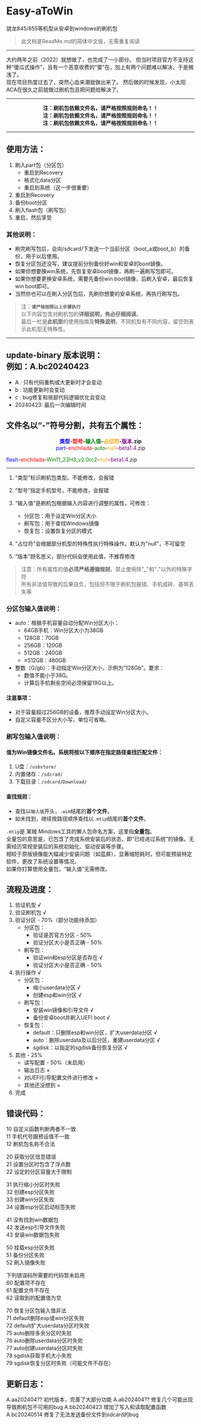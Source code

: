 # Easy-aToWin
骁龙845/855等机型从安卓到windows的刷机包

>此文档是ReadMe.md的简体中文版，无需重复阅读

----

大约两年之前（2022）就想做了，也完成了一小部分。
但当时项目官方不支持这种“傻瓜式操作”，且有一个恶意收费的“蛋”在，加上有两个问题难以解决，于是搁浅了。  
现在项目热度过去了，突然心血来潮就做出来了。
然后做的时候发现，小太阳ACA在很久之前就做过刷机包且把问题给解决了。

---

<center><b>
注：刷机包依赖文件名，请严格按照规则命名！！<br>
注：刷机包依赖文件名，请严格按照规则命名！！<br>
注：刷机包依赖文件名，请严格按照规则命名！！<br>
</b></center>

---

## 使用方法：
1. 刷入part包（分区包）
   - 重启到Recovery
   - 格式化data分区
   - 重启到系统（这一步很重要）
2. 重启到Recovery
3. 备份boot分区
4. 刷入flash包（刷写包）
5. 重启，然后享受

### 其他说明：
+ 刷完刷写包后，会向/sdcard/下发送一个当前分区（boot_a或boot_b）的备份，用于以后使用。  
+ 恢复分区包还没写，建议提前分别备份好win和安卓的boot镜像。  
+ 如果你想要换win系统，先恢复安卓boot镜像，再刷一遍刷写包即可。  
+ 如果你想要更换安卓系统，需要先备份win boot镜像，后刷入安卓，最后恢复win boot即可。
+ 当然你也可以在刷入分区包后，先刷你想要的安卓系统，再执行刷写包。

>注：**`请严格按照以上步骤执行`**  
以下内容包含对刷机包的**详细说明，务必仔细阅读**。  
最后一栏是**此机型**的使用指南及**特殊说明**，不同机型有不同内容，留空则表示此机型无特殊性。

---

## update-binary 版本说明：<br>例如：A.bc20240423
- A : 只有代码重构或大更新时才会变动
- b : 功能更新时会变动
- c : bug修复和局部代码逻辑优化会变动
- 20240423: 最后一次编辑时间

## 文件名以“-”符号分割，共有五个属性：
<center>
<b><span style="color:blue">类型</span>-<span style="color:red">型号</span>-<span style="color:green">输入值</span>-<span style="color:orange">占位符</span>-<span style="color:purple">版本</span>.zip</b><br>
<span style="color:blue">part</span>-<span style="color:red">enchilada</span>-<span style="color:green">auto</span>-<span style="color:orange">null</span>-<span style="color:purple">beta1.4</span>.zip</center>  

<span style="color:blue">flash</span>-<span style="color:red">enchilada</span>-<span style="color:green">Win11_23H3_v2.0rc2</span>-<span style="color:orange">null</span>-<span style="color:purple">beta1.4</span>.zip

---

1. “类型”标识刷机包类型。不能修改，会报错  

2. “型号”指定手机型号，不能修改，会报错  

3. “输入值”是刷机包根据输入内容进行调整的属性，可修改：
   + 分区包：用于设定Win分区大小
   + 刷写包：用于查找Windows镜像
   + 恢复包：设置恢复分区的模式

4. “占位符”会根据部分机型的特殊性执行特殊操作。默认为"null"，不可留空  

5. “版本”顾名思义，部分代码会使用此值，不推荐修改  

>注意：所有属性的值**必须严格遵循规则**，禁止使用除"**_**"和"**.**"以外的特殊字符<br>
>所有非法值导致的后果自负，包括但不限于刷机包报错、手机成砖、基带丢失等

### 分区包输入值说明：
   + auto：根据手机容量自动分配Win分区大小：
      - 64GB手机：Win分区大小为38GB
      - 128GB：70GB
      - 256GB：120GB
      - 512GB：240GB
      - ≥512GB：480GB
   + 整数（G/gb）：手动指定Win分区大小，示例为“128Gb”。要求：
      - 数值不能小于38G。
      - 计算后手机剩余空间必须保留19G以上。

#### 注意事项：
+ 对于容量超过256GB的设备，推荐手动设定Win分区大小。
+ 自定义容量不区分大小写，单位可省略。

### 刷写包输入值说明：
#### 值为Win镜像文件名。系统将按以下顺序在指定路径查找匹配文件：
1. U盘：`/usbstore/`
2. 内置储存：`/sdcrad/`
3. 下载目录：`/sdcard/Download/`
#### 查找规则：
+ 查找以`输入值`开头，`.wim`结尾的**首个文件**。
+ 如未找到，继续按路径顺序查找以`.mtip`结尾的**首个文件**。

`.mtip`是 某贼 Mindows工具的懒人包命名方案，这里指**全量包**。  
全量包的意思是，已包含了完成系统安装后的状态，即“已经进过系统”的镜像。无需经历常规安装后的系统初始化、驱动安装等步骤。  
相较于原版镜像能大幅减少安装问题（如蓝屏），显著缩短耗时。但可能预装特定软件，更改了系统设置等情况。  
如果你打算使用全量包，“输入值”无需修改。

## 流程及进度：
1. 验证机型 √
2. 验证刷机包 √
3. 验证分区 - 70%（部分功能待添加）
   - 分区包：
      + 验证是否官方分区 - 50%
      + 验证分区大小是否正确 - 50%
   - 刷写包：
      + 验证win和esp分区是否存在 √
      + 验证分区大小是否正确 - 50%
4. 执行操作 √
   - 分区包：
      + 缩小userdata分区 √
      + 创建esp和win分区 √
   - 刷写包：
      + 安装win镜像和引导文件 √
      + 备份安卓boot并刷入UEFI boot √
   - 恢复包：
      + default：只删除esp和win分区，扩大userdata分区 √
      + auto：删除userdata及以后分区，重建userdata分区 √
      + sgdisk：以指定的sgdisk备份恢复分区 √
5. 其他 - 25%
   - 读写配置 - 50%（未启用）
   - 输出日志 ×
   - 对UEFI引导配置文件进行修改 ×
   - 其他还没想到 ×
6. 完成

## 错误代码：
10 自定义函数判断两者不一致  
11 手机代号跟预设值不一致  
12 刷机包名称不合法  
  
20 获取分区信息错误  
21 设置分区时包含了浮点数  
22 设定的分区容量大于限制  
  
31 执行缩小分区时失败  
32 创建esp分区失败  
33 创建win分区失败  
34 设置esp分区启动标签失败  
  
41 没有找到win数据包  
42 发送esp引导文件失败  
43 安装win数据包失败  
  
50 挂载esp分区失败  
51 备份分区失败  
52 刷入镜像失败  
  
下列错误码所需要的代码暂未启用  
60 配置项不存在  
61 配置文件不存在  
62 读取到的配置值为空  

70 恢复分区包输入值非法  
71 default删除esp或win分区失败  
72 default扩大userdata分区时失败  
75 auto删除多余分区时失败  
76 auto删除userdata分区时失败  
77 auto创建userdata分区时失败  
78 sgdisk获取手机大小失败  
79 sgdisk恢复分区时失败（可能文件不存在）  


## 更新日志：
   A.aa202404??
      初代版本，完善了大部分功能
   A.ab202404??
      修复几个可能出现导致刷机包不可用的bug
   A.bb20240423
      增加了写入和读取配置函数
   A.bc20240514
      修复了无法发送备份文件到sdcard的bug
